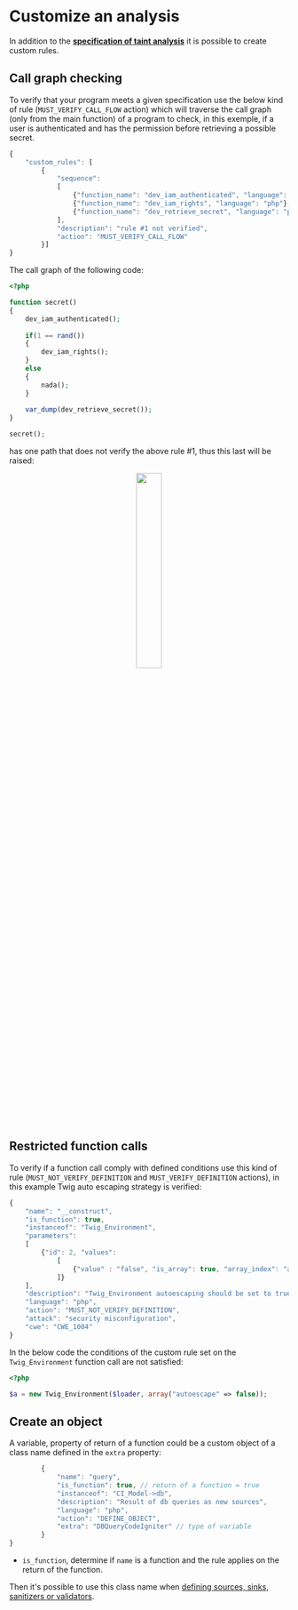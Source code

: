 # Customize an analysis

In addition to the [**specification of taint analysis**](./SPECIFY_ANALYSIS.md) it is possible to create custom rules.

## Call graph checking

To verify that your program meets a given specification use the below kind of rule (`MUST_VERIFY_CALL_FLOW` action) which will traverse the call graph (only from the main function) of a program to check, in this exemple, if a user is authenticated and has the permission before retrieving a possible secret.

```javascript
{
    "custom_rules": [
        {
            "sequence":
            [
                {"function_name": "dev_iam_authenticated", "language": "php"},
                {"function_name": "dev_iam_rights", "language": "php"},
                {"function_name": "dev_retrieve_secret", "language": "php"}
            ],
            "description": "rule #1 not verified",
            "action": "MUST_VERIFY_CALL_FLOW"
        }]
}
```

The call graph of the following code:
```php
<?php

function secret()
{
    dev_iam_authenticated();
    
    if(1 == rand())
    {
        dev_iam_rights();
    }
    else
    {
        nada();
    }
    
    var_dump(dev_retrieve_secret());
}

secret();

```

has one path that does not verify the above rule #1, thus this last will be raised:  
<p align=center>
<img src="customcallgraph1.png" width=30%>
</p>

## Restricted function calls

To verify if a function call comply with defined conditions use this kind of rule (`MUST_NOT_VERIFY_DEFINITION` and `MUST_VERIFY_DEFINITION` actions), in this example Twig auto escaping strategy is verified:

```javascript
{
    "name": "__construct",
    "is_function": true,
    "instanceof": "Twig_Environment",
    "parameters": 
    [
        {"id": 2, "values": 
            [ 
                {"value" : "false", "is_array": true, "array_index": "autoescape"} 
            ]}
    ], 
    "description": "Twig_Environment autoescaping should be set to true",
    "language": "php", 
    "action": "MUST_NOT_VERIFY_DEFINITION",
    "attack": "security misconfiguration", 
    "cwe": "CWE_1004"
}
```

In the below code the conditions of the custom rule set on the `Twig_Environment` function call are not satisfied:
```php
<?php

$a = new Twig_Environment($loader, array("autoescape" => false));


```

## Create an object

A variable, property of return of a function could be a custom object of a class name defined in the `extra` property:  

```javascript
        {
            "name": "query", 
            "is_function": true, // return of a function = true
            "instanceof": "CI_Model->db", 
            "description": "Result of db queries as new sources",
            "language": "php", 
            "action": "DEFINE_OBJECT", 
            "extra": "DBQueryCodeIgniter" // type of variable
        }
}
```

* `is_function`, determine if `name` is a function and the rule applies on the return of the function.

Then it's possible to use this class name when [defining sources, sinks, sanitizers or validators](./SPECIFY_ANALYSIS.md).
